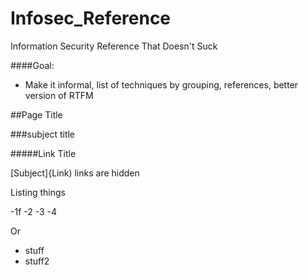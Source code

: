 # Infosec_Reference
Information Security Reference That Doesn't Suck


####Goal:

* Make it informal, list of techniques by grouping, references, better version of RTFM


##Page Title

###subject title

#####Link Title

[Subject]{Link) links are hidden



Listing things

-1f
-2
-3
-4

Or 

* stuff
* stuff2
